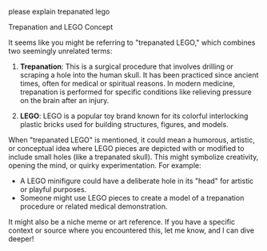 please explain trepanated lego

Trepanation and LEGO Concept

It seems like you might be referring to "trepanated LEGO," which combines two seemingly unrelated terms: 

1. **Trepanation**: This is a surgical procedure that involves drilling or scraping a hole into the human skull. It has been practiced since ancient times, often for medical or spiritual reasons. In modern medicine, trepanation is performed for specific conditions like relieving pressure on the brain after an injury.

2. **LEGO**: LEGO is a popular toy brand known for its colorful interlocking plastic bricks used for building structures, figures, and models.

When "trepanated LEGO" is mentioned, it could mean a humorous, artistic, or conceptual idea where LEGO pieces are depicted with or modified to include small holes (like a trepanated skull). This might symbolize creativity, opening the mind, or quirky experimentation. For example:
- A LEGO minifigure could have a deliberate hole in its "head" for artistic or playful purposes.
- Someone might use LEGO pieces to create a model of a trepanation procedure or related medical demonstration.

It might also be a niche meme or art reference. If you have a specific context or source where you encountered this, let me know, and I can dive deeper!
